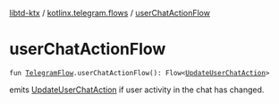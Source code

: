 [libtd-ktx](../index.md) / [kotlinx.telegram.flows](index.md) / [userChatActionFlow](./user-chat-action-flow.md)

# userChatActionFlow

`fun `[`TelegramFlow`](../kotlinx.telegram.core/-telegram-flow/index.md)`.userChatActionFlow(): Flow<`[`UpdateUserChatAction`](https://tdlibx.github.io/td/docs/org/drinkless/td/libcore/telegram/TdApi.UpdateUserChatAction.html)`>`

emits [UpdateUserChatAction](https://tdlibx.github.io/td/docs/org/drinkless/td/libcore/telegram/TdApi.UpdateUserChatAction.html) if user activity in the chat has changed.

